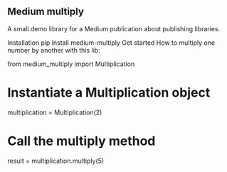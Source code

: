 ## Medium multiply
A small demo library for a Medium publication about publishing libraries.

Installation
pip install medium-multiply
Get started
How to multiply one number by another with this lib:

from medium_multiply import Multiplication

# Instantiate a Multiplication object
multiplication = Multiplication(2)

# Call the multiply method
result = multiplication.multiply(5)